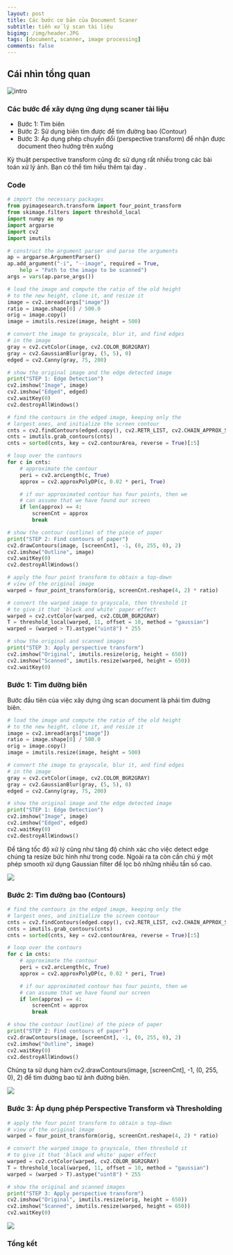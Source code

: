 ```yaml
---
layout: post
title: Các bước cơ bản của Document Scaner
subtitle: tiền xử lý scan tài liệu
bigimg: /img/header.JPG
tags: [document, scanner, image processing]
comments: false
---
```


## Cái nhìn tổng quan

![intro]()

### Các bước để xây dựng ứng dụng scaner tài liệu

- Bước 1: Tìm biên
- Bước 2: Sử dụng biên tìm được để tìm đường bao (Contour) 
- Bước 3: Áp dụng phép chuyển đổi (perspective transform) để nhận được document theo hướng trên xuống

Kỷ thuật perspective transform cũng đc sử dụng rất nhiều trong các bài toán xử lý ảnh. Bạn có thể tìm hiểu thêm tại đay []().

### Code

```python
# import the necessary packages
from pyimagesearch.transform import four_point_transform
from skimage.filters import threshold_local
import numpy as np
import argparse
import cv2
import imutils

# construct the argument parser and parse the arguments
ap = argparse.ArgumentParser()
ap.add_argument("-i", "--image", required = True,
	help = "Path to the image to be scanned")
args = vars(ap.parse_args())

# load the image and compute the ratio of the old height
# to the new height, clone it, and resize it
image = cv2.imread(args["image"])
ratio = image.shape[0] / 500.0
orig = image.copy()
image = imutils.resize(image, height = 500)

# convert the image to grayscale, blur it, and find edges
# in the image
gray = cv2.cvtColor(image, cv2.COLOR_BGR2GRAY)
gray = cv2.GaussianBlur(gray, (5, 5), 0)
edged = cv2.Canny(gray, 75, 200)

# show the original image and the edge detected image
print("STEP 1: Edge Detection")
cv2.imshow("Image", image)
cv2.imshow("Edged", edged)
cv2.waitKey(0)
cv2.destroyAllWindows()

# find the contours in the edged image, keeping only the
# largest ones, and initialize the screen contour
cnts = cv2.findContours(edged.copy(), cv2.RETR_LIST, cv2.CHAIN_APPROX_SIMPLE)
cnts = imutils.grab_contours(cnts)
cnts = sorted(cnts, key = cv2.contourArea, reverse = True)[:5]

# loop over the contours
for c in cnts:
	# approximate the contour
	peri = cv2.arcLength(c, True)
	approx = cv2.approxPolyDP(c, 0.02 * peri, True)

	# if our approximated contour has four points, then we
	# can assume that we have found our screen
	if len(approx) == 4:
		screenCnt = approx
		break

# show the contour (outline) of the piece of paper
print("STEP 2: Find contours of paper")
cv2.drawContours(image, [screenCnt], -1, (0, 255, 0), 2)
cv2.imshow("Outline", image)
cv2.waitKey(0)
cv2.destroyAllWindows()

# apply the four point transform to obtain a top-down
# view of the original image
warped = four_point_transform(orig, screenCnt.reshape(4, 2) * ratio)

# convert the warped image to grayscale, then threshold it
# to give it that 'black and white' paper effect
warped = cv2.cvtColor(warped, cv2.COLOR_BGR2GRAY)
T = threshold_local(warped, 11, offset = 10, method = "gaussian")
warped = (warped > T).astype("uint8") * 255

# show the original and scanned images
print("STEP 3: Apply perspective transform")
cv2.imshow("Original", imutils.resize(orig, height = 650))
cv2.imshow("Scanned", imutils.resize(warped, height = 650))
cv2.waitKey(0)
```

### Bước 1: Tìm đường biên

Bước đầu tiên của việc xây dựng ứng scan document là phải tìm đường biên.

```python
# load the image and compute the ratio of the old height
# to the new height, clone it, and resize it
image = cv2.imread(args["image"])
ratio = image.shape[0] / 500.0
orig = image.copy()
image = imutils.resize(image, height = 500)

# convert the image to grayscale, blur it, and find edges
# in the image
gray = cv2.cvtColor(image, cv2.COLOR_BGR2GRAY)
gray = cv2.GaussianBlur(gray, (5, 5), 0)
edged = cv2.Canny(gray, 75, 200)

# show the original image and the edge detected image
print("STEP 1: Edge Detection")
cv2.imshow("Image", image)
cv2.imshow("Edged", edged)
cv2.waitKey(0)
cv2.destroyAllWindows()
```

Để tăng tốc độ xử lý cũng như tăng độ chính xác cho việc detect edge chúng ta resize bức hình như trong code. Ngoài ra ta còn cần chú ý một phép smooth xử dụng Gaussian filter để lọc bỏ những nhiễu tần số cao.

![](https://raw.githubusercontent.com/quanap5/quanap5.github.io/master/img/step1.JPG)

### Bước 2: Tìm đường bao (Contours)

```python
# find the contours in the edged image, keeping only the
# largest ones, and initialize the screen contour
cnts = cv2.findContours(edged.copy(), cv2.RETR_LIST, cv2.CHAIN_APPROX_SIMPLE)
cnts = imutils.grab_contours(cnts)
cnts = sorted(cnts, key = cv2.contourArea, reverse = True)[:5]

# loop over the contours
for c in cnts:
	# approximate the contour
	peri = cv2.arcLength(c, True)
	approx = cv2.approxPolyDP(c, 0.02 * peri, True)

	# if our approximated contour has four points, then we
	# can assume that we have found our screen
	if len(approx) == 4:
		screenCnt = approx
		break

# show the contour (outline) of the piece of paper
print("STEP 2: Find contours of paper")
cv2.drawContours(image, [screenCnt], -1, (0, 255, 0), 2)
cv2.imshow("Outline", image)
cv2.waitKey(0)
cv2.destroyAllWindows()
```
Chúng ta sử dụng hàm cv2.drawContours(image, [screenCnt], -1, (0, 255, 0), 2) để tìm đường bao từ ảnh đường biên.

![](https://raw.githubusercontent.com/quanap5/quanap5.github.io/master/img/step2.JPG)

### Bước 3: Áp dụng phép Perspective Transform và Thresholding

```python
# apply the four point transform to obtain a top-down
# view of the original image
warped = four_point_transform(orig, screenCnt.reshape(4, 2) * ratio)

# convert the warped image to grayscale, then threshold it
# to give it that 'black and white' paper effect
warped = cv2.cvtColor(warped, cv2.COLOR_BGR2GRAY)
T = threshold_local(warped, 11, offset = 10, method = "gaussian")
warped = (warped > T).astype("uint8") * 255

# show the original and scanned images
print("STEP 3: Apply perspective transform")
cv2.imshow("Original", imutils.resize(orig, height = 650))
cv2.imshow("Scanned", imutils.resize(warped, height = 650))
cv2.waitKey(0)
```

![](https://raw.githubusercontent.com/quanap5/quanap5.github.io/master/img/step3.JPG)

### Tổng kết
